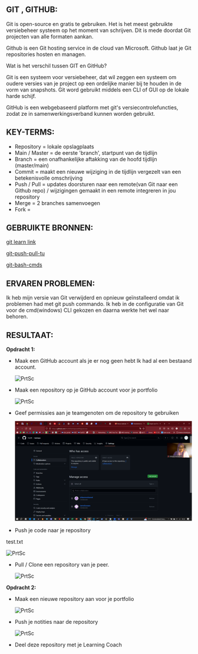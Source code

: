 ## GIT , GITHUB:

Git is open-source en gratis te gebruiken. Het is het meest gebruikte versiebeheer systeem
op het moment van schrijven. Dit is mede doordat Git projecten van alle formaten aankan.

Github is een Git hosting service in de cloud van Microsoft. Github laat je Git repositories hosten en managen. 

Wat is het verschil tussen GIT en GitHub?

Git is een systeem voor versiebeheer, dat wil zeggen een systeem om oudere versies van je project op een ordelijke manier bij te houden in de vorm van snapshots. Git word gebruikt middels een CLI of GUI op de lokale harde schijf.

GitHub is een webgebaseerd platform met git's versiecontrolefuncties, zodat ze in samenwerkingsverband kunnen worden gebruikt.

## KEY-TERMS:
* Repository = lokale opslagplaats
* Main / Master = de eerste 'branch', startpunt van de tijdlijn
* Branch = een onafhankelijke aftakking van de hoofd tijdlijn (master/main)
* Commit = maakt een nieuwe wijziging in de tijdlijn vergezelt van een betekenisvolle omschrijving 
* Push / Pull = updates doorsturen naar een remote(van Git naar een Github repo) / wijzigingen gemaakt in een remote integreren in jou repository
* Merge = 2 branches samenvoegen
* Fork = 

## GEBRUIKTE BRONNEN:

[git learn link](https://apwt.gitbook.io/leerlijn-git/)

[git-push-pull-tu](https://www.datacamp.com/tutorial/git-push-pull)

[git-bash-cmds](https://dev.classmethod.jp/articles/git-bash-commands/)

## ERVAREN PROBLEMEN:

Ik heb mijn versie van Git verwijderd en opnieuw geïnstalleerd omdat ik problemen had met git push commando. Ik heb in de configuratie van Git voor de cmd(windows) CLI gekozen en daarna werkte het wel naar behoren.

## RESULTAAT:

**Opdracht 1:**
* Maak een GitHub account als je er nog geen hebt
  Ik had al een bestaand account.

  ![PrtSc](../00_includes/SCREENSHOTS/Git/2023-06-05_9.png) 

* Maak een repository op je GitHub account voor je portfolio

  ![PrtSc](../00_includes/SCREENSHOTS/Git/2023-06-05_8.png)

* Geef permissies aan je teamgenoten om de repository te gebruiken

  ![PrtSc](../00_includes/GIT/collaborators.png)

* Push je code naar je repository

 test.txt

  ![PrtSc](../00_includes/SCREENSHOTS/Git/2023-06-05_5.png)

* Pull / Clone een repository van je peer.

  ![PrtSc](../00_includes/SCREENSHOTS/Git/2023-06-05_10.png)


**Opdracht 2:**
* Maak een nieuwe repository aan voor je portfolio

  ![PrtSc](../00_includes/SCREENSHOTS/Git/2023-06-05_6.png)

* Push je notities naar de repository

  ![PrtSc](../00_includes/SCREENSHOTS/Git/2023-06-06_4.png)
  
* Deel deze repository met je Learning Coach
